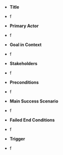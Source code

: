 * **Title**  
 + f

* **Primary Actor**
 + f

* **Goal in Context**
 + f
 
* **Stakeholders**
 + f
 
* **Preconditions**
 + f
 
* **Main Success Scenario**
 + f
 
* **Failed End Conditions**
 + f
 
* **Trigger**
 + f
